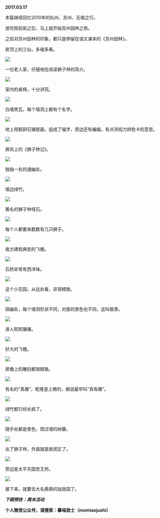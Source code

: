 
          
            
**2017.03.17**

本篇继续回忆2010年的杭州、苏州、无锡之行。

游完观前街之后，马上就开始苏州园林之旅。

之前对苏州园林的印象，都只是停留在语文课本的《苏州园林》。

房顶上的三仙，多福多寿。




![](//upload-images.jianshu.io/upload_images/51001-50939b9e8dbc662d.jpg)




一位老人家，仔细地在阅读狮子林的简介。




![](//upload-images.jianshu.io/upload_images/51001-538f4d033e1fb920.jpg)




室内的桌椅，十分讲究。




![](//upload-images.jianshu.io/upload_images/51001-c1724c602319587e.jpg)




白墙黑瓦，每个墙洞上都有个名字。




![](//upload-images.jianshu.io/upload_images/51001-e18cc5a3251447bc.jpg)




地上用鹅卵石镶嵌画，组成了福字，旁边还有蝙蝠，有点测视力辨色卡的意思。




![](//upload-images.jianshu.io/upload_images/51001-13325e9bb851d5e7.jpg)




屏风上的《狮子林记》。




![](//upload-images.jianshu.io/upload_images/51001-e4e73ce41a4d0074.jpg)




独独一处的通幽处。




![](//upload-images.jianshu.io/upload_images/51001-15391c981f2ec134.jpg)




墙边绿竹。




![](//upload-images.jianshu.io/upload_images/51001-a15cbca370770b8a.jpg)




著名的狮子林怪石。




![](//upload-images.jianshu.io/upload_images/51001-6432e8eb3e85e2e8.jpg)




每个人都要来数数有几只狮子。




![](//upload-images.jianshu.io/upload_images/51001-35657907b5a17127.jpg)




南方建筑典型的飞檐。




![](//upload-images.jianshu.io/upload_images/51001-b0727762ab854dd3.jpg)




石桥非常有西洋味。




![](//upload-images.jianshu.io/upload_images/51001-6d72fdb2cd9ef514.jpg)




这个小花园，从远处看，非常精致。




![](//upload-images.jianshu.io/upload_images/51001-1af82ab99b32c3a7.jpg)




探幽处，每个墙洞形状不同，对面的景色也不同，这叫框景。




![](//upload-images.jianshu.io/upload_images/51001-fc5ab5095b7c5e71.jpg)




游人熙熙攘攘。




![](//upload-images.jianshu.io/upload_images/51001-cfda975c8b1a4c59.jpg)




好大的飞檐。




![](//upload-images.jianshu.io/upload_images/51001-09e0548627cab02c.jpg)




房檐上的雕刻都很精致。




![](//upload-images.jianshu.io/upload_images/51001-e2ea374ec2b18337.jpg)




有名的“真趣”，乾隆皇上赐的，据说最早叫“真有趣”。




![](//upload-images.jianshu.io/upload_images/51001-bf86aa18cdc9c56d.jpg)




绿竹都已经长疯了。




![](//upload-images.jianshu.io/upload_images/51001-3f14383332034353.jpg)




随手处都是景色，爬过墙的树藤。




![](//upload-images.jianshu.io/upload_images/51001-a3875cdb09adf405.jpg)




出了狮子林，外面就是居民区了。




![](//upload-images.jianshu.io/upload_images/51001-cd1b641d1c8ccedd.jpg)




旁边是太平天国忠王府。




![](//upload-images.jianshu.io/upload_images/51001-883abc1303b3d3cf.jpg)




接下来，就要去大名鼎鼎的拙政园了。


***下期预告：周末活动***


**个人微信公众号，请搜索：摹喵居士（momiaojushi）**

          
        